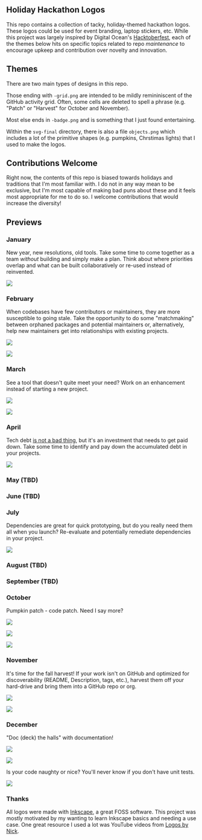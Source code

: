 ## Holiday Hackathon Logos

This repo contains a collection of tacky, holiday-themed hackathon logos. These logos could be used for event branding, laptop stickers, etc. While this project was largely inspired by Digital Ocean's [Hacktoberfest](https://hacktoberfest.digitalocean.com/), each of the themes below hits on specific topics related to repo *maintenance* to encourage upkeep and contribution over novelty and innovation.

## Themes

There are two main types of designs in this repo. 

Those ending with `-grid.png` are intended to be mildly remininiscent of the GitHub activity grid. Often, some cells are deleted to spell a phrase (e.g. "Patch" or "Harvest" for October and November). 

Most else ends in `-badge.png` and is something that I just found entertaining. 

Within the `svg-final` directory, there is also a file `objects.png` which includes a lot of the primitive shapes (e.g. pumpkins, Chrstimas lights) that I used to make the logos.

## Contributions Welcome

Right now, the contents of this repo is biased towards holidays and traditions that I'm most familiar with. I do not in any way mean to be exclusive, but I'm most capable of making bad puns about these and it feels most appropriate for me to do so. I welcome contributions that would increase the diversity!

## Previews

### January

New year, new resolutions, old tools. Take some time to come together as a team *without* building and simply make a plan. Think about where priorities overlap and what can be built collaboratively or re-used instead of reinvented.

![](png/plan-grid.png)

### February

When codebases have few contributors or maintainers, they are more susceptible to going stale. Take the opportunity to do some "matchmaking" between orphaned packages and potential maintainers or, alternatively, help new maintainers get into relationships with existing projects.

![](png/hearts-grid.png)

![](png/heart-badge.png)

### March

See a tool that doesn't quite meet your need? Work on an enhancement instead of starting a new project.

![](png/eggs-badge.png)

![](png/eggs-grid.png)

### April

Tech debt [is not a bad thing](https://changelog.com/podcast/379), but it's an investment that needs to get paid down. Take some time to identify and pay down the accumulated debt in your projects.

![](png/tax-grid.png)

### May (TBD)

### June (TBD)

### July

Dependencies are great for quick prototyping, but do you really need them all when you launch? Re-evaluate and potentially remediate dependencies in your project. 

![](png/dependencies-badge.png)

### August (TBD)

### September (TBD)

### October

Pumpkin patch - code patch. Need I say more?

![](png/patch-grid-full.png)

![](png/patch-grid.png)

![](png/patch-grid-minimal.png)

### November

It's time for the fall harvest! If your work isn't on GitHub and optimized for discoverability (README, Description, tags, etc.), harvest them off your hard-drive and bring them into a GitHub repo or org.

![](png/harvest-grid.png)

![](png/harvest-badge.png)

### December

"Doc (deck) the halls" with documentation! 

![](png/holiday-lights-grid.png)

![](png/ornaments-grid.png)

Is your code naughty or nice? You'll never know if you don't have unit tests.

![](png/naughty-nice-badge.png)

### Thanks

All logos were made with [Inkscape](inkscape.org), a great FOSS software. This project was mostly motivated by my wanting to learn Inkscape basics and needing a use case. One great resource I used a lot was YouTube videos from [Logos by Nick](https://logosbynick.com/). 